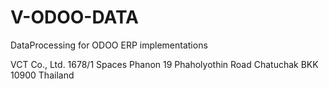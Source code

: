 # V-ODOO-DATA

DataProcessing for ODOO ERP implementations


VCT Co., Ltd.
1678/1 Spaces Phanon 19 Phaholyothin Road 
Chatuchak BKK 10900 
Thailand


